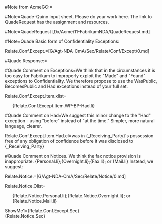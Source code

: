 ﻿#Note from AcmeGC:=

#Note=Quade-Quinn input sheet.  Please do your work here.  The link to QuadeRequest has the assignment and resources.  

#Note=QuadeRequest [Dx/Acme/11-FabrikamNDA/QuadeRequest.md]

#Note=Quade Basic form of Confidentiality Exceptions:

Relate.Conf.Except.=[G/Agt-NDA-CmA/Sec/Relate/Conf/Except/0.md]



#Quade Response:=

#Quade Comment on Exceptions=We think that in the circumstances it is too easy for Fabrikam to improperly exploit the "Made" and "Found" exceptions to Confidentiality.  We therefore propose to use the WasPublic, BecomesPublic and Had exceptions instead of your full set.

Relate.Conf.Except.Item.xlist=<ol>{Relate.Conf.Except.Item.WP-BP-Had.li}</ol>

#Quade Comment on Had=We suggest this minor change to the "Had" exception - using "before" instead of "at the time." Simpler, more natural language, clearer. 

Relate.Conf.Except.Item.Had.cl=was in {_Receiving_Party}'s possession free of any obligation of confidence before it was disclosed to {_Receiving_Party}

#Quade Comment on Notices.  We think the fax notice provision is inappropriate. {Personal.li};{Overnight.li};{Fax.li}; or {Mail.li} Instead, we suggest:

Relate.Notice.=[G/Agt-NDA-CmA/Sec/Relate/Notice/0.md]

Relate.Notice.Olist=<ol>{Relate.Notice.Personal.li};{Relate.Notice.Overnight.li}; or {Relate.Notice.Mail.li}</ol>

ShowMe1={Relate.Conf.Except.Sec}  <br> {Relate.Notice.Sec}